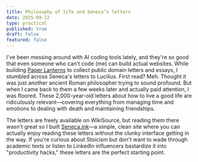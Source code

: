 ```yaml
---
title: Philosophy of life and Seneca’s letters
date: 2025-09-22
type: practical
published: true
draft: false
featured: false
---
```

I've been messing around with AI coding tools lately, and they're so good that even someone who can't code (me) can build actual websites. While building [Paper Lanterns](https://paperlanterns.ink/) to collect public domain letters and essays, I stumbled across Seneca's letters to Lucilius. First read? Meh. Thought it was just another ancient Roman philosopher trying to sound profound. But when I came back to them a few weeks later and actually paid attention, I was floored. These 2,000-year-old letters about how to live a good life are ridiculously relevant—covering everything from managing time and emotions to dealing with death and maintaining friendships.

The letters are freely available on WikiSource, but reading them there wasn't great so I built [Seneca.ink](http://Seneca.ink)—a simple, clean site where you can actually enjoy reading these letters without the clunky interface getting in the way. If you're curious about Stoicism but don't want to wade through academic texts or listen to LinkedIn influencers bastardize it into "productivity hacks," these letters are the perfect starting point.